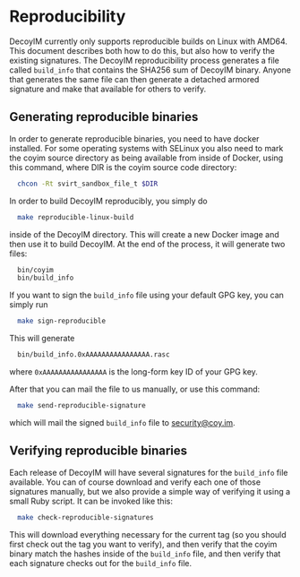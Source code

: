 # Reproducibility

DecoyIM currently only supports reproducible builds on Linux with AMD64. This document describes both how to do this, but
also how to verify the existing signatures. The DecoyIM reproducibility process generates a file called `build_info` that
contains the SHA256 sum of DecoyIM binary. Anyone that generates the same file can then generate a detached armored
signature and make that available for others to verify.


## Generating reproducible binaries

In order to generate reproducible binaries, you need to have docker installed. For some operating systems with SELinux
you also need to mark the coyim source directory as being available from inside of Docker, using this command, where
DIR is the coyim source code directory:

```sh
  chcon -Rt svirt_sandbox_file_t $DIR
```

In order to build DecoyIM reproducibly, you simply do

```sh
  make reproducible-linux-build
```

inside of the DecoyIM directory. This will create a new Docker image and then use it to build DecoyIM. At the end of the
process, it will generate two files:

```sh
  bin/coyim
  bin/build_info
```

If you want to sign the `build_info` file using your default GPG key, you can simply run

```sh
  make sign-reproducible
```

This will generate

```sh
  bin/build_info.0xAAAAAAAAAAAAAAAA.rasc
```

where `0xAAAAAAAAAAAAAAAA` is the long-form key ID of your GPG key.

After that you can mail the file to us manually, or use this command:

```sh
  make send-reproducible-signature
```

which will mail the signed `build_info` file to [security@coy.im](mailto:security@coy.im).


## Verifying reproducible binaries

Each release of DecoyIM will have several signatures for the `build_info` file available. You can of course download and
verify each one of those signatures manually, but we also provide a simple way of verifying it using a small Ruby
script. It can be invoked like this:

```sh
  make check-reproducible-signatures
```

This will download everything necessary for the current tag (so you should first check out the tag you want to verify),
and then verify that the coyim binary match the hashes inside of the `build_info` file, and then verify that each
signature checks out for the `build_info` file.

